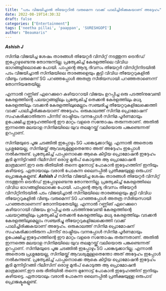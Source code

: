 ```yaml
---
title: "പടം വിജയിച്ചാൽ തിയേറ്ററിൽ വരുമെന്ന വാക്ക് പാലിച്ചിരിക്കുകയാണ് അദ്ദേഹം"
date: 2022-08-19T14:30:32
draft: false
categories: ["Entertainment"]
tags: ['neetha pillai', 'paappan', 'SURESHGOPI']
author: "Beaumaris"
---
```


<strong><em>Ashish J</em></strong>

സിനിമ വിജയിച്ച ശേഷം താരങ്ങൾ തിയേറ്റർ വിസിറ്റ് നടത്തുന്ന ട്രെൻഡ് ഇപ്പോഴുണ്ടെന്നു തോന്നുന്നില്ല. പ്രത്യേകിച്ച് കേരളത്തിലെ വിവിധ ഭാഗങ്ങളിലൊക്കെ പോയി. പാപ്പന്റെ ആദ്യ ദിവസം തിയേറ്റർ വിസിറ്റിനിടയിൽ പടം വിജയിച്ചാൽ സിനിമയിലെ താരങ്ങളെയും കൂട്ടി വിവിധ തീയേറ്ററുകളിൽ വീണ്ടും വരുമെന്ന് SG പറഞ്ഞപ്പോൾ അതത്ര സീരിയസായി പറഞ്ഞതാണെന്ന് തോന്നിയതേയില്ല.

എന്നാൽ റണ്ണിങ് ഏറെക്കുറെ കഴിയാറായി വിജയം ഉറപ്പിച്ച ഒരു പടത്തിനുവേണ്ടി കേരളത്തിന്റെ പലയറ്റങ്ങളിലും പ്രത്യേകിച്ച് തെക്കൻ കേരളത്തിലും മധ്യ കേരളത്തിലും വടക്കൻ കേരളത്തിലുമെല്ലാം സഞ്ചരിച്ചു തീയേറ്ററുകളിലേക്കെത്തി വാക്ക് പാലിച്ചിരിക്കുകയാണ് അദ്ദേഹം. ഒരുകാലത്ത് സിനിമ പ്രൊമോഷന് സഹകരിക്കാതിരുന്ന പിന്നീട് രാഷ്ട്രീയം വന്നപ്പോൾ സിനിമ പൂർണമായും ഉപേക്ഷിച്ച ഇദ്ദേഹത്തിന്റെ ഈ മാറ്റം വളരെ സന്തോഷം തരുന്നതാണ്. അതിൽ ഇന്നത്തെ മലയാള സിനിമയിലെ യുവ തലമുറയ്ക്ക് വലിയൊരു പങ്കുണ്ടെന്നത് ഉറപ്പാണ്.

സിനിമയുടെ പൂജ ചടങ്ങിൽ ഇപ്പോഴും SG പങ്കെടുക്കാറില്ല. എന്നാൽ അതൊരു പ്രശ്നമേയല്ല, സിനിമയ്ക്ക് ആവശ്യമുള്ളതെന്തോ അത് അദ്ദേഹം ഇപ്പോൾ നൽകുന്നുണ്ട്. പ്രത്യേകിച്ച് പാപ്പനൊക്കെ ആകെ കിട്ടിയ പ്രൊമോഷൻ ഇദ്ദേഹം കൂടി മുന്നിട്ടിറങ്ങി റിലീസിന് ഒരാഴ്ച മുൻപ് കൊടുത്ത ആ പ്രൊമോഷൻ മാത്രമാണ്.ഈ ഒരു രീതിയിൽ തന്നെ മുന്നോട്ട് പോകാൻ ഇദ്ദേഹത്തിന് ഇനിയും കഴിയട്ടെ. ഏതായാലും വരാൻ പോകുന്ന ലൈനപ്പിൽ പ്രതീക്ഷയുള്ള ഒരുപാട് പ്രൊജക്ടുകളുണ്ട്.
**_Ashish J_** സിനിമ വിജയിച്ച ശേഷം താരങ്ങൾ തിയേറ്റർ വിസിറ്റ് നടത്തുന്ന ട്രെൻഡ് ഇപ്പോഴുണ്ടെന്നു തോന്നുന്നില്ല. പ്രത്യേകിച്ച് കേരളത്തിലെ വിവിധ ഭാഗങ്ങളിലൊക്കെ പോയി. പാപ്പന്റെ ആദ്യ ദിവസം തിയേറ്റർ വിസിറ്റിനിടയിൽ പടം വിജയിച്ചാൽ സിനിമയിലെ താരങ്ങളെയും കൂട്ടി വിവിധ തീയേറ്ററുകളിൽ വീണ്ടും വരുമെന്ന് SG പറഞ്ഞപ്പോൾ അതത്ര സീരിയസായി പറഞ്ഞതാണെന്ന് തോന്നിയതേയില്ല. എന്നാൽ റണ്ണിങ് ഏറെക്കുറെ കഴിയാറായി വിജയം ഉറപ്പിച്ച ഒരു പടത്തിനുവേണ്ടി കേരളത്തിന്റെ പലയറ്റങ്ങളിലും പ്രത്യേകിച്ച് തെക്കൻ കേരളത്തിലും മധ്യ കേരളത്തിലും വടക്കൻ കേരളത്തിലുമെല്ലാം സഞ്ചരിച്ചു തീയേറ്ററുകളിലേക്കെത്തി വാക്ക് പാലിച്ചിരിക്കുകയാണ് അദ്ദേഹം. ഒരുകാലത്ത് സിനിമ പ്രൊമോഷന് സഹകരിക്കാതിരുന്ന പിന്നീട് രാഷ്ട്രീയം വന്നപ്പോൾ സിനിമ പൂർണമായും ഉപേക്ഷിച്ച ഇദ്ദേഹത്തിന്റെ ഈ മാറ്റം വളരെ സന്തോഷം തരുന്നതാണ്. അതിൽ ഇന്നത്തെ മലയാള സിനിമയിലെ യുവ തലമുറയ്ക്ക് വലിയൊരു പങ്കുണ്ടെന്നത് ഉറപ്പാണ്. സിനിമയുടെ പൂജ ചടങ്ങിൽ ഇപ്പോഴും SG പങ്കെടുക്കാറില്ല. എന്നാൽ അതൊരു പ്രശ്നമേയല്ല, സിനിമയ്ക്ക് ആവശ്യമുള്ളതെന്തോ അത് അദ്ദേഹം ഇപ്പോൾ നൽകുന്നുണ്ട്. പ്രത്യേകിച്ച് പാപ്പനൊക്കെ ആകെ കിട്ടിയ പ്രൊമോഷൻ ഇദ്ദേഹം കൂടി മുന്നിട്ടിറങ്ങി റിലീസിന് ഒരാഴ്ച മുൻപ് കൊടുത്ത ആ പ്രൊമോഷൻ മാത്രമാണ്.ഈ ഒരു രീതിയിൽ തന്നെ മുന്നോട്ട് പോകാൻ ഇദ്ദേഹത്തിന് ഇനിയും കഴിയട്ടെ. ഏതായാലും വരാൻ പോകുന്ന ലൈനപ്പിൽ പ്രതീക്ഷയുള്ള ഒരുപാട് പ്രൊജക്ടുകളുണ്ട്.

